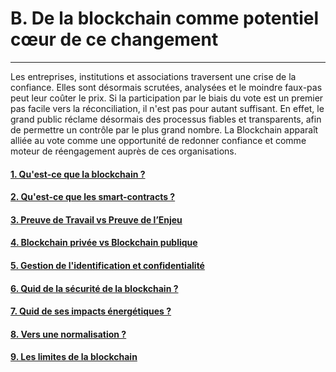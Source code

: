 # B. De la blockchain comme potentiel cœur de ce changement
---

Les entreprises, institutions et associations traversent une crise de la confiance. Elles sont désormais scrutées, analysées et le moindre faux-pas peut leur coûter le prix. 
Si la participation par le biais du vote est un premier pas facile vers la réconciliation, il n'est pas pour autant suffisant. 
En effet, le grand public réclame désormais des processus fiables et transparents, afin de permettre un contrôle par le plus grand nombre. 
La Blockchain apparaît alliée au vote comme une opportunité de redonner confiance et comme moteur de réengagement auprès de ces organisations. 

#### [1. Qu'est-ce que la blockchain ?](../../parts/blockchain_potential_change/blockchain_en_details.md)
#### [2. Qu'est-ce que les smart-contracts ?](../parts/blockchain_potential_change/smart_contract.md)
#### [3. Preuve de Travail vs Preuve de l’Enjeu](../parts/blockchain_potential_change/preuve_travail_preuve_enjeu.md)
#### [4. Blockchain privée vs Blockchain publique](../parts/blockchain_potential_change/private_vs_public.md)
#### [5. Gestion de l'identification et confidentialité](../parts/blockchain_potential_change/identity_and_confidentiality.md)
#### [6. Quid de la sécurité de la blockchain ?](../parts/blockchain_potential_change/blockchain_securite.md)
#### [7. Quid de ses impacts énergétiques ?](../parts/blockchain_potential_change/impact_energetique.md)
#### [8. Vers une normalisation ?](../parts/blockchain_potential_change/blockchain_normalisation.md)
#### [9. Les limites de la blockchain](../parts/blockchain_potential_change/blockchain_limite.md)
